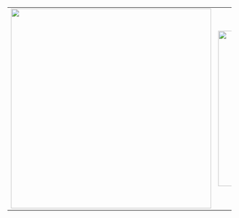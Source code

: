 <table align="center">
  <tr>
    <td>
      <img src="https://github-readme-stats.vercel.app/api?username=arrietybeu&theme=dark&hide_border=false&show_icons=true" width="450"/>
    </td>
    <td>
      <img src="https://github-readme-stats.vercel.app/api/top-langs/?username=arrietybeu&layout=compact&theme=dark&hide_border=false" width="350"/>
    </td>
  </tr>
</table>
